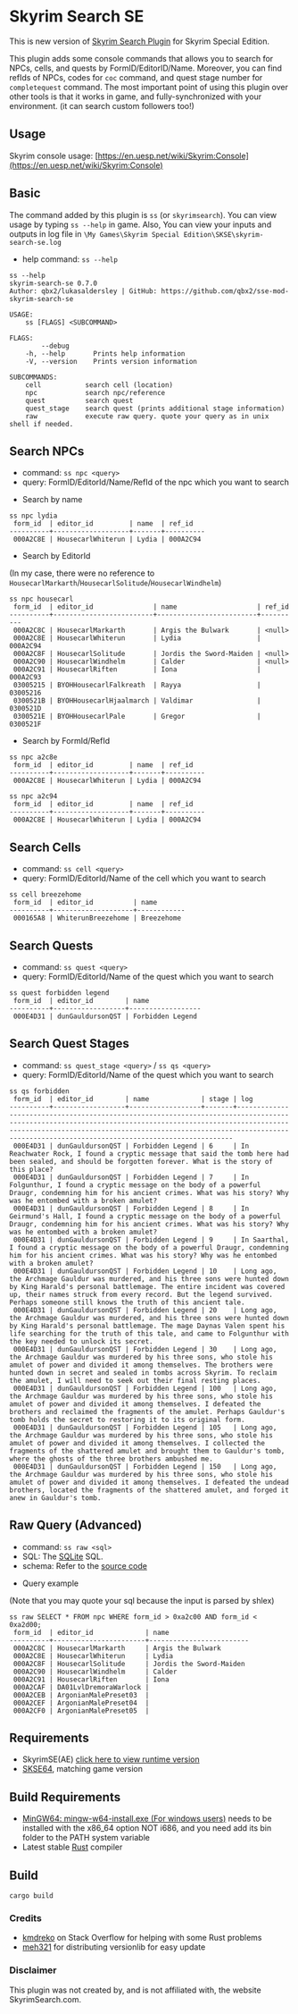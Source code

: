 # Skyrim Search SE

This is new version of [Skyrim Search Plugin](https://www.nexusmods.com/skyrim/mods/50435/) for Skyrim Special Edition.

This plugin adds some console commands that allows you to search for NPCs, cells, and quests by FormID/EditorID/Name.
Moreover, you can find refIds of NPCs, codes for `coc` command, and quest stage number for `completequest` command.
The most important point of using this plugin over other tools is that it works in game, and fully-synchronized with your environment.
(it can search custom followers too!)

## Usage
Skyrim console usage: [https://en.uesp.net/wiki/Skyrim:Console](https://en.uesp.net/wiki/Skyrim:Console)

## Basic
The command added by this plugin is `ss` (or `skyrimsearch`).
You can view usage by typing `ss --help` in game.
Also, You can view your inputs and outputs in log file in `\My Games\Skyrim Special Edition\SKSE\skyrim-search-se.log`

* help command: `ss --help`
```
ss --help
skyrim-search-se 0.7.0
Author: qbx2/lukasaldersley | GitHub: https://github.com/qbx2/sse-mod-skyrim-search-se

USAGE:
    ss [FLAGS] <SUBCOMMAND>

FLAGS:
        --debug
    -h, --help       Prints help information
    -V, --version    Prints version information

SUBCOMMANDS:
    cell           search cell (location)
    npc            search npc/reference
    quest          search quest
    quest_stage    search quest (prints additional stage information)
    raw            execute raw query. quote your query as in unix shell if needed.
```
## Search NPCs
- command: `ss npc <query>`
- query: FormID/EditorId/Name/RefId of the npc which you want to search

* Search by name
```
ss npc lydia
 form_id  | editor_id         | name  | ref_id
----------+-------------------+-------+----------
 000A2C8E | HousecarlWhiterun | Lydia | 000A2C94
```

* Search by EditorId

(In my case, there were no reference to `HousecarlMarkarth`/`HousecarlSolitude`/`HousecarlWindhelm`)
```
ss npc housecarl
 form_id  | editor_id               | name                    | ref_id
----------+-------------------------+-------------------------+----------
 000A2C8C | HousecarlMarkarth       | Argis the Bulwark       | <null>
 000A2C8E | HousecarlWhiterun       | Lydia                   | 000A2C94
 000A2C8F | HousecarlSolitude       | Jordis the Sword-Maiden | <null>
 000A2C90 | HousecarlWindhelm       | Calder                  | <null>
 000A2C91 | HousecarlRiften         | Iona                    | 000A2C93
 03005215 | BYOHHousecarlFalkreath  | Rayya                   | 03005216
 0300521B | BYOHHousecarlHjaalmarch | Valdimar                | 0300521D
 0300521E | BYOHHousecarlPale       | Gregor                  | 0300521F
```
* Search by FormId/RefId
```
ss npc a2c8e
 form_id  | editor_id         | name  | ref_id
----------+-------------------+-------+----------
 000A2C8E | HousecarlWhiterun | Lydia | 000A2C94

ss npc a2c94
 form_id  | editor_id         | name  | ref_id
----------+-------------------+-------+----------
 000A2C8E | HousecarlWhiterun | Lydia | 000A2C94
 ```
## Search Cells
- command: `ss cell <query>`
- query: FormID/EditorId/Name of the cell which you want to search

```
ss cell breezehome
 form_id  | editor_id          | name
----------+--------------------+------------
 000165A8 | WhiterunBreezehome | Breezehome
 ```

## Search Quests
- command: `ss quest <query>`
- query: FormID/EditorId/Name of the quest which you want to search

```
ss quest forbidden legend
 form_id  | editor_id        | name
----------+------------------+------------------
 000E4D31 | dunGauldursonQST | Forbidden Legend
```

## Search Quest Stages
- command: `ss quest_stage <query>` / `ss qs <query>`
- query: FormID/EditorId/Name of the quest which you want to search

```
ss qs forbidden
 form_id  | editor_id        | name             | stage | log
----------+------------------+------------------+-------+---------------------------------------------------------------------------------------------------------------------------------------------------------------------------------------------------------------------------------------------------------------------------------------
 000E4D31 | dunGauldursonQST | Forbidden Legend | 6     | In Reachwater Rock, I found a cryptic message that said the tomb here had been sealed, and should be forgotten forever. What is the story of this place?
 000E4D31 | dunGauldursonQST | Forbidden Legend | 7     | In Folgunthur, I found a cryptic message on the body of a powerful Draugr, condemning him for his ancient crimes. What was his story? Why was he entombed with a broken amulet?
 000E4D31 | dunGauldursonQST | Forbidden Legend | 8     | In Geirmund's Hall, I found a cryptic message on the body of a powerful Draugr, condemning him for his ancient crimes. What was his story? Why was he entombed with a broken amulet?
 000E4D31 | dunGauldursonQST | Forbidden Legend | 9     | In Saarthal, I found a cryptic message on the body of a powerful Draugr, condemning him for his ancient crimes. What was his story? Why was he entombed with a broken amulet?
 000E4D31 | dunGauldursonQST | Forbidden Legend | 10    | Long ago, the Archmage Gauldur was murdered, and his three sons were hunted down by King Harald's personal battlemage. The entire incident was covered up, their names struck from every record. But the legend survived. Perhaps someone still knows the truth of this ancient tale.
 000E4D31 | dunGauldursonQST | Forbidden Legend | 20    | Long ago, the Archmage Gauldur was murdered, and his three sons were hunted down by King Harald's personal battlemage. The mage Daynas Valen spent his life searching for the truth of this tale, and came to Folgunthur with the key needed to unlock its secret.
 000E4D31 | dunGauldursonQST | Forbidden Legend | 30    | Long ago, the Archmage Gauldur was murdered by his three sons, who stole his amulet of power and divided it among themselves. The brothers were hunted down in secret and sealed in tombs across Skyrim. To reclaim the amulet, I will need to seek out their final resting places.
 000E4D31 | dunGauldursonQST | Forbidden Legend | 100   | Long ago, the Archmage Gauldur was murdered by his three sons, who stole his amulet of power and divided it among themselves. I defeated the brothers and reclaimed the fragments of the amulet. Perhaps Gauldur's tomb holds the secret to restoring it to its original form.
 000E4D31 | dunGauldursonQST | Forbidden Legend | 105   | Long ago, the Archmage Gauldur was murdered by his three sons, who stole his amulet of power and divided it among themselves. I collected the fragments of the shattered amulet and brought them to Gauldur's tomb, where the ghosts of the three brothers ambushed me.
 000E4D31 | dunGauldursonQST | Forbidden Legend | 150   | Long ago, the Archmage Gauldur was murdered by his three sons, who stole his amulet of power and divided it among themselves. I defeated the undead brothers, located the fragments of the shattered amulet, and forged it anew in Gauldur's tomb.
```

## Raw Query (Advanced)
- command: `ss raw <sql>`
- SQL: The [SQLite](https://sqlite.org/) SQL.
- schema: Refer to the [source code](src/db.rs)

* Query example

(Note that you may quote your sql because the input is parsed by shlex)
```
ss raw SELECT * FROM npc WHERE form_id > 0xa2c00 AND form_id < 0xa2d00;
 form_id  | editor_id             | name
----------+-----------------------+-------------------------
 000A2C8C | HousecarlMarkarth     | Argis the Bulwark
 000A2C8E | HousecarlWhiterun     | Lydia
 000A2C8F | HousecarlSolitude     | Jordis the Sword-Maiden
 000A2C90 | HousecarlWindhelm     | Calder
 000A2C91 | HousecarlRiften       | Iona
 000A2CAF | DA01LvlDremoraWarlock |
 000A2CEB | ArgonianMalePreset03  |
 000A2CEF | ArgonianMalePreset04  |
 000A2CF0 | ArgonianMalePreset05  |

```
## Requirements
- SkyrimSE(AE) [click here to view runtime version](target_version.txt)
- [SKSE64](https://skse.silverlock.org/), matching game version

## Build Requirements
- [MinGW64: mingw-w64-install.exe (For windows users)](https://sourceforge.net/projects/mingw-w64/files/Toolchains%20targetting%20Win32/Personal%20Builds/mingw-builds/installer/mingw-w64-install.exe) needs to be installed with the x86_64 option NOT i686, and you need add its bin folder to the PATH system variable
- Latest stable [Rust](https://www.rust-lang.org/) compiler

## Build
```
cargo build
```

### Credits
- [kmdreko](https://stackoverflow.com/users/2189130/kmdreko) on Stack Overflow for helping with some Rust problems
- [meh321](https://www.nexusmods.com/skyrimspecialedition/mods/32444) for distributing versionlib for easy update

### Disclaimer
This plugin was not created by, and is not affiliated with, the website SkyrimSearch.com.
